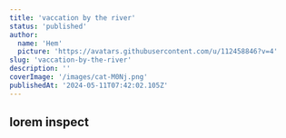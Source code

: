 ```yaml
---
title: 'vaccation by the river'
status: 'published'
author:
  name: 'Hem'
  picture: 'https://avatars.githubusercontent.com/u/112458846?v=4'
slug: 'vaccation-by-the-river'
description: ''
coverImage: '/images/cat-M0Nj.png'
publishedAt: '2024-05-11T07:42:02.105Z'
---
```


## lorem inspect